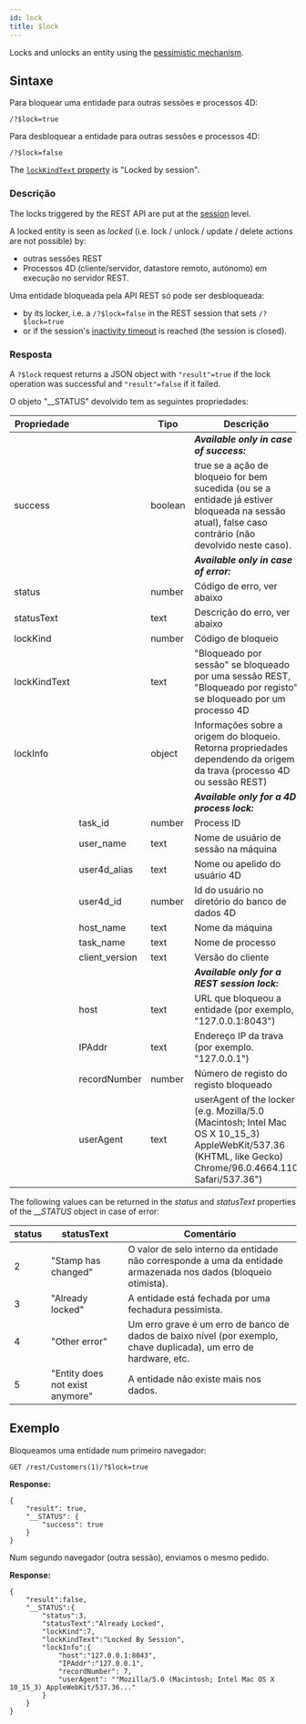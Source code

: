 ```yaml
---
id: lock
title: $lock
---
```


Locks and unlocks an entity using the [pessimistic mechanism](../ORDA/entities.md#pessimistic-lock).

## Sintaxe

Para bloquear uma entidade para outras sessões e processos 4D:

```
/?$lock=true
```

Para desbloquear a entidade para outras sessões e processos 4D:

```
/?$lock=false
```

The [`lockKindText` property](../API/EntityClass.md#lock) is "Locked by session".

### Descrição

The locks triggered by the REST API are put at the [session](authUsers.md#opening-sessions) level.

A locked entity is seen as _locked_ (i.e. lock / unlock / update / delete actions are not possible) by:

- outras sessões REST
- Processos 4D (cliente/servidor, datastore remoto, autónomo) em execução no servidor REST.

Uma entidade bloqueada pela API REST só pode ser desbloqueada:

- by its locker, i.e. a `/?$lock=false` in the REST session that sets `/?$lock=true`
- or if the session's [inactivity timeout]($directory.md) is reached (the session is closed).

### Resposta

A `?$lock` request returns a JSON object with `"result"=true` if the lock operation was successful and `"result"=false` if it failed.

O objeto "__STATUS" devolvido tem as seguintes propriedades:

| Propriedade  |                                     | Tipo    | Descrição                                                                                                                                                                                                                                                    |
| ------------ | ----------------------------------- | ------- | ------------------------------------------------------------------------------------------------------------------------------------------------------------------------------------------------------------------------------------------------------------ |
|              |                                     |         | _**Available only in case of success:**_                                                                                                                                                                                                                     |
| success      |                                     | boolean | true se a ação de bloqueio for bem sucedida (ou se a entidade já estiver bloqueada na sessão atual), false caso contrário (não devolvido neste caso).                                                                  |
|              |                                     |         | _**Available only in case of error:**_                                                                                                                                                                                                                       |
| status       |                                     | number  | Código de erro, ver abaixo                                                                                                                                                                                                                                   |
| statusText   |                                     | text    | Descrição do erro, ver abaixo                                                                                                                                                                                                                                |
| lockKind     |                                     | number  | Código de bloqueio                                                                                                                                                                                                                                           |
| lockKindText |                                     | text    | "Bloqueado por sessão" se bloqueado por uma sessão REST, "Bloqueado por registo" se bloqueado por um processo 4D                                                                                                                                             |
| lockInfo     |                                     | object  | Informações sobre a origem do bloqueio. Retorna propriedades dependendo da origem da trava (processo 4D ou sessão REST)                                                                                                                   |
|              |                                     |         | _**Available only for a 4D process lock:**_                                                                                                                                                                                                                  |
|              | task_id        | number  | Process ID                                                                                                                                                                                                                                                   |
|              | user_name      | text    | Nome de usuário de sessão na máquina                                                                                                                                                                                                                         |
|              | user4d_alias   | text    | Nome ou apelido do usuário 4D                                                                                                                                                                                                                                |
|              | user4d_id      | number  | Id do usuário no diretório do banco de dados 4D                                                                                                                                                                                                              |
|              | host_name      | text    | Nome da máquina                                                                                                                                                                                                                                              |
|              | task_name      | text    | Nome de processo                                                                                                                                                                                                                                             |
|              | client_version | text    | Versão do cliente                                                                                                                                                                                                                                            |
|              |                                     |         | _**Available only for a REST session lock:**_                                                                                                                                                                                                                |
|              | host                                | text    | URL que bloqueou a entidade (por exemplo, "127.0.0.1:8043")                                                                                                                                                                               |
|              | IPAddr                              | text    | Endereço IP da trava (por exemplo. "127.0.0.1")                                                                                                                                                                                           |
|              | recordNumber                        | number  | Número de registo do registo bloqueado                                                                                                                                                                                                                       |
|              | userAgent                           | text    | userAgent of the locker (e.g. Mozilla/5.0 (Macintosh; Intel Mac OS X 10_15_3) AppleWebKit/537.36 (KHTML, like Gecko) Chrome/96.0.4664.110 Safari/537.36") |

The following values can be returned in the _status_ and _statusText_ properties of the ___STATUS_ object in case of error:

| status | statusText                      | Comentário                                                                                                                            |
| ------ | ------------------------------- | ------------------------------------------------------------------------------------------------------------------------------------- |
| 2      | "Stamp has changed"             | O valor de selo interno da entidade não corresponde a uma da entidade armazenada nos dados (bloqueio otimista).    |
| 3      | "Already locked"                | A entidade está fechada por uma fechadura pessimista.                                                                                 |
| 4      | "Other error"                   | Um erro grave é um erro de banco de dados de baixo nível (por exemplo, chave duplicada), um erro de hardware, etc. |
| 5      | "Entity does not exist anymore" | A entidade não existe mais nos dados.                                                                                                 |

## Exemplo

Bloqueamos uma entidade num primeiro navegador:

```
GET /rest/Customers(1)/?$lock=true
```

**Response:**

```
{
	"result": true,
	"__STATUS": {
		"success": true
	}
}
```

Num segundo navegador (outra sessão), enviamos o mesmo pedido.

**Response:**

```
{
	"result":false,
	"__STATUS":{
		"status":3,
		"statusText":"Already Locked",
		"lockKind":7,
		"lockKindText":"Locked By Session",
		"lockInfo":{
			"host":"127.0.0.1:8043",
			"IPAddr":"127.0.0.1",
			"recordNumber": 7,
			"userAgent": ""Mozilla/5.0 (Macintosh; Intel Mac OS X 10_15_3) AppleWebKit/537.36..."
		}
	}
}
```
